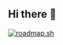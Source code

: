 ## Hi there 👋

[![roadmap.sh](https://roadmap.sh/card/tall/64689727410780a6d9b9ceb2?variant=dark)](https://roadmap.sh)
